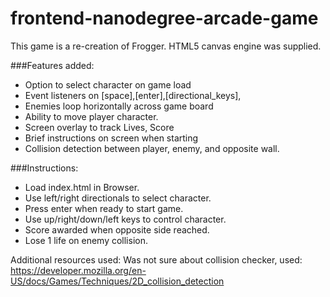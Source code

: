 frontend-nanodegree-arcade-game
===============================

This game is a re-creation of Frogger. HTML5 canvas engine was supplied. 

###Features added:
* Option to select character on game load
* Event listeners on [space],[enter],[directional_keys],
* Enemies loop horizontally across game board
* Ability to move player character.
* Screen overlay to track Lives, Score
* Brief instructions on screen when starting
* Collision detection between player, enemy, and opposite wall.

###Instructions:
* Load index.html in Browser.
* Use left/right directionals to select character.
* Press enter when ready to start game.
* Use up/right/down/left keys to control character.
* Score awarded when opposite side reached.
* Lose 1 life on enemy collision.

Additional resources used:
	Was not sure about collision checker, used: 
	https://developer.mozilla.org/en-US/docs/Games/Techniques/2D_collision_detection
	